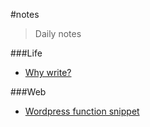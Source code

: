 #notes

>Daily notes

###Life

- [Why write?](Life/why-write.md)

###Web

- [Wordpress function snippet](Web/wordpress-function-snippet.md)